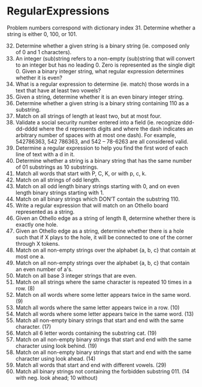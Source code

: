# RegularExpressions

Problem numbers correspond with dictionary index
31. Determine whether a string is either 0, 100, or 101.

32. Determine whether a given string is a binary string (ie. composed only of 0 and 1 characters).
33. An integer (sub)string refers to a non-empty (sub)string that will convert to an integer but has no leading 0. Zero is represented as the single digit 0. Given a binary integer string, what regular expression determines whether it is even?
34. What is a regular expression to determine (ie. match) those words in a text that have at least two vowels?
35. Given a string, determine whether it is an even binary integer string.
36. Determine whether a given string is a binary string containing 110 as a substring.
37. Match on all strings of length at least two, but at most four.
38. Validate a social security number entered into a field (ie. recognize ddd-dd-dddd where the d represents digits and where the dash indicates an arbitrary number of spaces with at most one dash). For example, 542786363, 542 786363, and 542 – 78-6263 are all considered valid.
39. Determine a regular expression to help you find the first word of each line of text with a d in it.
40. Determine whether a string is a binary string that has the same number of 01 substrings as 10 substrings.
41. Match all words that start with P, C, K, or with p, c, k.
42. Match on all strings of odd length.
43. Match on all odd length binary strings starting with 0, and on even length binary strings starting with 1.
44. Match on all binary strings which DON’T contain the substring 110.
45. Write a regular expression that will match on an Othello board represented as a string.
46. Given an Othello edge as a string of length 8, determine whether there is exactly one hole.
47. Given an Othello edge as a string, determine whether there is a hole such that if X plays to the hole, it will be connected to one of the corner through X tokens.
48. Match on all non-empty strings over the alphabet {a, b, c} that contain at most one a.
49. Match on all non-empty strings over the alphabet {a, b, c} that contain an even number of
a's.
50. Match on all base 3 integer strings that are even.
51. Match on all strings where the same character is repeated 10 times in a row. (8)
52. Match on all words where some letter appears twice in the same word. (9)
53. Match all words where the same letter appears twice in a row. (10)
54. Match all words where some letter appears twice in the same word. (13)
55. Match all non-empty binary strings that start and end with the same character. (17)
56. Match all 6 letter words containing the substring cat. (19)
57. Match on all non-empty binary strings that start and end with the same character using look behind. (19)
58. Match on all non-empty binary strings that start and end with the same character using look ahead. (14)
59. Match all words that start and end with different vowels. (29)
60. Match all binary strings not containing the forbidden substring 011. (14 with neg. look ahead; 10 without)
